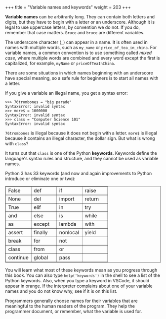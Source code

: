 +++
title = "Variable names and keywords"
weight = 203
+++

**Variable names** can be arbitrarily long. They can contain both letters and
digits, but they have to begin with a letter or an underscore. Although it is legal to use
uppercase letters, by convention we do not. If you do, remember that case
matters. ```Bruce``` and ```bruce``` are different variables.

The underscore character (```_```) can appear in a name. It is often used in
names with multiple words, such as ```my_name``` or ```price_of_tea_in_china```.
For variable names, a common convention is to use something called *mixed case*, where
multiple words are combined and every word except the first is capitalized, for example, ```myName``` or ```priceOfTeaInChina```.

There are some situations in which names beginning with an underscore have
special meaning, so a safe rule for beginners is to start all names with a letter.

If you give a variable an illegal name, you get a syntax error:

```
>>> 76trombones = "big parade"
SyntaxError: invalid syntax
>>> more$ = 1000000
SyntaxError: invalid syntax
>>> class = "Computer Science 101"
SyntaxError: invalid syntax
```

```76trombones``` is illegal because it does not begin with a letter.  ```more$```
is illegal because it contains an illegal character, the dollar sign. But
what is wrong with ```class```?

It turns out that ```class``` is one of the Python **keywords**. Keywords define
the language's syntax rules and structure, and they cannot be used as variable names.

Python 3 has 33 keywords (and now and again improvements to Python
introduce or eliminate one or two):

<table border="1" class="docutils">
<colgroup>
<col width="25%" />
<col width="25%" />
<col width="25%" />
<col width="25%" />
</colgroup>
<tbody valign="top">
<tr class="row-odd"><td>False</td>
<td>def</td>
<td>if</td>
<td>raise</td>
</tr>
<tr class="row-even"><td>None</td>
<td>del</td>
<td>import</td>
<td>return</td>
</tr>
<tr class="row-odd"><td>True</td>
<td>elif</td>
<td>in</td>
<td>try</td>
</tr>
<tr class="row-even"><td>and</td>
<td>else</td>
<td>is</td>
<td>while</td>
</tr>
<tr class="row-odd"><td>as</td>
<td>except</td>
<td>lambda</td>
<td>with</td>
</tr>
<tr class="row-even"><td>assert</td>
<td>finally</td>
<td>nonlocal</td>
<td>yield</td>
</tr>
<tr class="row-odd"><td>break</td>
<td>for</td>
<td>not</td>
<td>&nbsp;</td>
</tr>
<tr class="row-even"><td>class</td>
<td>from</td>
<td>or</td>
<td>&nbsp;</td>
</tr>
<tr class="row-odd"><td>continue</td>
<td>global</td>
<td>pass</td>
<td>&nbsp;</td>
</tr>
</tbody>
</table>

You will learn what most of these keywords mean as you progress through this book. You can also type ```help('keywords')``` in the shell
to see a list of the Python keywords. Also, when you type a keyword in VSCode, it should appear in orange. If the interpreter complains about one
of your variable names and you do not know why, see if it is on this list.

Programmers generally choose names for their variables that are meaningful to
the human readers of the program. They help the programmer document, or remember, what the variable is used for.
